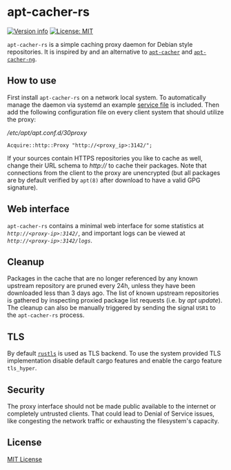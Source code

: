 # apt-cacher-rs

[![Version info](https://img.shields.io/crates/v/apt-cacher-rs.svg)](https://crates.io/crates/apt-cacher-rs)
[![License: MIT](https://img.shields.io/badge/License-MIT-blue.svg)](LICENSE?raw=true)

`apt-cacher-rs` is a simple caching proxy daemon for Debian style repositories.
It is inspired by and an alternative to [`apt-cacher`](https://salsa.debian.org/LeePen/apt-cacher) and [`apt-cacher-ng`](https://www.unix-ag.uni-kl.de/~bloch/acng/).

## How to use

First install `apt-cacher-rs` on a network local system.
To automatically manage the daemon via systemd an example [service file](apt-cacher-rs.service) is included.
Then add the following configuration file on every client system that should utilize the proxy:

*/etc/apt/apt.conf.d/30proxy*
```
Acquire::http::Proxy "http://<proxy_ip>:3142/";
```

If your sources contain HTTPS repositories you like to cache as well, change their URL schema to *http://* to cache their packages.
Note that connections from the client to the proxy are unencrypted (but all packages are by default verified by `apt(8)` after download to have a valid GPG signature).

## Web interface

`apt-cacher-rs` contains a minimal web interface for some statistics at *`http://<proxy-ip>:3142/`*, and important logs can be viewed at *`http://<proxy-ip>:3142/logs`*.

## Cleanup

Packages in the cache that are no longer referenced by any known upstream repository are pruned every 24h, unless they have been downloaded less than 3 days ago.
The list of known upstream repositories is gathered by inspecting proxied package list requests (i.e. by *apt update*).
The cleanup can also be manually triggered by sending the signal `USR1` to the `apt-cacher-rs` process.

## TLS

By default [`rustls`](https://github.com/rustls/rustls) is used as TLS backend.
To use the system provided TLS implementation disable default cargo features and enable the cargo feature `tls_hyper`.

## Security

The proxy interface should not be made public available to the internet or completely untrusted clients.
That could lead to Denial of Service issues, like congesting the network traffic or exhausting the filesystem's capacity.

## License

[MIT License](LICENSE?raw=true)

